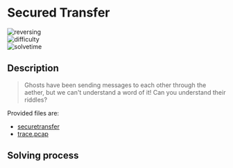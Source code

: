 # Secured Transfer

![reversing](https://img.shields.io/badge/category-reversing-brightgreen) <br>
![difficulty](https://img.shields.io/badge/difficulty-medium-orange) <br>
![solvetime](https://img.shields.io/badge/solved-durring%20event-green)

## Description

> Ghosts have been sending messages to each other through the aether, but we can't understand a word of it! Can you understand their riddles?

Provided files are:
- [securetransfer](securetransfer)
- [trace.pcap](trace.pcap)

## Solving process
